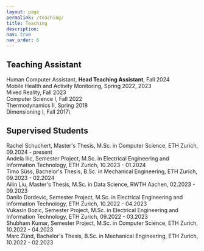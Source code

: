 ```yaml
---
layout: page
permalink: /teaching/
title: Teaching
description:
nav: true
nav_order: 6
---
```

## Teaching Assistant
Human Computer Assistant, **Head Teaching Assistant**, Fall 2024\
Mobile Health and Activity Monitoring, Spring 2022, 2023\
Mixed Reality, Fall 2023\
Computer Science I, Fall 2022\
Thermodynamics II, Spring 2018\
Dimensioning I, Fall 2017\

## Supervised Students
Rachel Schuchert, Master's Thesis, M.Sc. in Computer Science, ETH Zurich, 09.2024 - present\
Andela Ilic, Semester Project, M.Sc. in Electrical Engineering and Information Technology, ETH Zurich, 10.2023 - 01.2024\
Timo Süss, Bachelor's Thesis, B.Sc. in Mechanical Engineering, ETH Zurich, 09.2023 - 02.2024\
Ailin Liu, Master's Thesis, M.Sc. in Data Science, RWTH Aachen, 02.2023 - 09.2023\
Danilo Dordevic, Semester Project, M.Sc. in Electrical Engineering and Information Technology, ETH Zurich, 10.2022 - 04.2023\
Vukasin Bozic, Semester Project, M.Sc. in Electrical Engineering and Information Technology, ETH Zurich, 09.2022 - 03.2023\
Shubham Kumar, Semester Project, M.Sc. in Computer Science, ETH Zurich, 10.2022 - 04.2023\
Marc Zünd, Bachelor's Thesis, B.Sc. in Mechanical Engineering, ETH Zurich, 10.2022 - 02.2023
